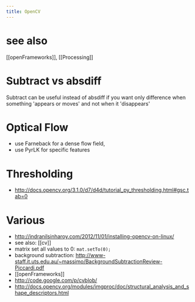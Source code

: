 ```yaml
---
title: OpenCV
---
```


# see also
[[openFrameworks]], [[Processing]]

# Subtract vs absdiff
Subtract can be useful instead of absdiff if you want only difference when something 'appears or moves' and not when it 'disappears'

# Optical Flow
* use Farneback for a dense flow field, 
* use PyrLK for specific features

# Thresholding
* http://docs.opencv.org/3.1.0/d7/d4d/tutorial_py_thresholding.html#gsc.tab=0

# Various
* http://indranilsinharoy.com/2012/11/01/installing-opencv-on-linux/
* see also: [[cv]]
* matrix set all values to 0: ```mat.setTo(0);```
* background subtraction: http://www-staff.it.uts.edu.au/~massimo/BackgroundSubtractionReview-Piccardi.pdf
* [[openFrameworks]]
* http://code.google.com/p/cvblob/
* http://docs.opencv.org/modules/imgproc/doc/structural_analysis_and_shape_descriptors.html
